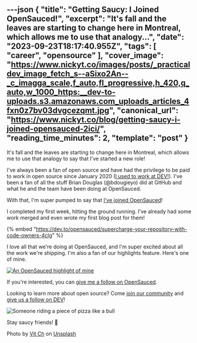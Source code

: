 ---json
{
  "title": "Getting Saucy: I Joined OpenSauced!",
  "excerpt": "It's fall and the leaves are starting to change here in Montreal, which allows me to use that analogy...",
  "date": "2023-09-23T18:17:40.955Z",
  "tags": [
    "career",
    "opensource"
  ],
  "cover_image": "https://www.nickyt.co/images/posts/_practicaldev_image_fetch_s--aSixo2An--_c_imagga_scale,f_auto,fl_progressive,h_420,q_auto,w_1000_https:__dev-to-uploads.s3.amazonaws.com_uploads_articles_4fxn0z7bv03dvgcezqmt.jpg",
  "canonical_url": "https://www.nickyt.co/blog/getting-saucy-i-joined-opensauced-2ici/",
  "reading_time_minutes": 2,
  "template": "post"
}
---

It's fall and the leaves are starting to change here in Montreal, which allows me to use that analogy to say that I've started a new role!

I've always been a fan of open source and have had the privilege to be paid to work in open source since January 2020 ([I used to work at DEV!](https://dev.to/nickytonline/a-new-year-a-new-start-i-m-joining-the-dev-team-3ap0)). I've been a fan of all the stuff Brian Douglas (@bdougieyo) did at GitHub and what he and the team have been doing at OpenSauced.

With that, I'm super pumped to say that [I’ve joined OpenSauced](https://www.linkedin.com/posts/nickytonline_today-is-my-first-day-opensauced-im-looking-activity-7109549689242312704-g4_c)!

I completed my first week, hitting the ground running. I've already had some work merged and even wrote my first blog post for them!

{% embed "https://dev.to/opensauced/supercharge-your-repository-with-code-owners-4clg" %}

I love all that we're doing at OpenSauced, and I'm super excited about all the work we're shipping. I'm also a fan of our highlights feature. Here's one of mine.

[![An OpenSauced highlight of mine](https://www.nickyt.co/images/posts/_uploads_articles_af8k2ex8rl326bhumdat.png)](https://insights.opensauced.pizza/feed/432)

If you're interested, you can [give me a follow on OpenSauced](https://insights.opensauced.pizza/user/nickytonline?tab=highlights).

Looking to learn more about open source? Come [join our community](https://discord.com/invite/U2peSNf23P) and [give us a follow on DEV](https://dev.to/opensauced)!

![Someone riding a piece of pizza like a bull](https://media.giphy.com/media/10kxE34bJPaUO4/giphy.gif)

Stay saucy friends! 🍕

Photo by <a href="https://unsplash.com/@v_uk_europe?utm_source=unsplash&utm_medium=referral&utm_content=creditCopyText">Vit Ch</a> on <a href="https://unsplash.com/photos/Oxb84ENcFfU?utm_source=unsplash&utm_medium=referral&utm_content=creditCopyText">Unsplash</a>

